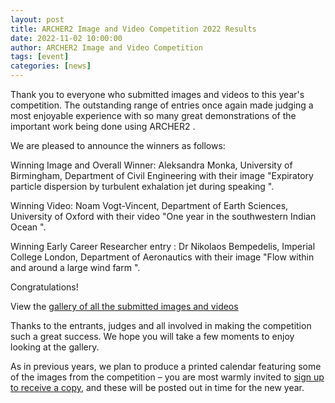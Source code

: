 ```yaml
---
layout: post
title: ARCHER2 Image and Video Competition 2022 Results
date: 2022-11-02 10:00:00
author: ARCHER2 Image and Video Competition
tags: [event] 
categories: [news]
---
```



Thank you to everyone who submitted images and videos to this year's competition.   The outstanding range of entries once again made judging a most enjoyable experience with so many great demonstrations of the  important work being done using ARCHER2 .


<!--more-->

We are pleased to announce the winners as follows:

Winning Image and Overall Winner: Aleksandra Monka, University of Birmingham, Department of Civil Engineering with their image "Expiratory particle dispersion by turbulent exhalation jet during speaking ".

Winning Video: Noam Vogt-Vincent, Department of Earth Sciences, University of Oxford with their video "One year in the southwestern Indian Ocean ".

Winning Early Career Researcher entry : Dr Nikolaos Bempedelis, Imperial College London, Department of Aeronautics with their image "Flow within and around a large wind farm ".  

Congratulations!

View the [gallery of all the submitted images and videos](https://www.archer2.ac.uk/about/gallery/2022-image-comp/)

Thanks to the entrants, judges and all involved in making the competition such a great success.  We hope you will take a few moments to enjoy looking at the gallery.

As in previous years, we plan to produce a printed calendar featuring some of the images from the competition – you are most warmly invited to [sign up to receive a copy](https://bit.ly/ARCHER2-Calendar-2023), and these will be posted out in time for the new year.




<!--

<img src="{{ site.baseurl }}/img/news/210127-IMG_0126.jpg" alt="ARCHER2" title="ARCHER2"/>

<img src="{{ site.baseurl }}/img/logos/euro-cc.jpg" alt="EuroCC" title="EuroCC" align="right" width="10%" />

<a href="https:www        ">
<img src="{{ site.baseurl }}/img/blog/211030-uk-stats-auth.jpg" alt="ARCHER2" title="ARCHER2" style="width: 30%"   /></a>



![image]({{ site.baseurl }}/img/blog/210412-systems-blog_pic2.jpg)
{: .img-center style="width: 60%" 
alt="ARCHER2" 
title="ARCHER2"}



<div>

<iframe title="Video"  width="1000" height="560" src="https://www.youtube.com/embed/UXHE7ljmhaQ" frameborder="0" allow="accelerometer; autoplay; encrypted-media; gyroscope; picture-in-picture" allowfullscreen></iframe>

</div>


-->